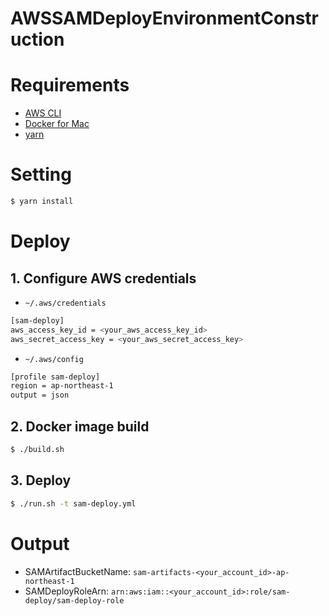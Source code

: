 AWSSAMDeployEnvironmentConstruction
=======

# Requirements

- [AWS CLI](https://aws.amazon.com/cli/)
- [Docker for Mac](https://www.docker.com/docker-mac)
- [yarn](https://yarnpkg.com)

# Setting

```bash
$ yarn install
```

# Deploy

## 1. Configure AWS credentials

- `~/.aws/credentials`

```bash
[sam-deploy]
aws_access_key_id = <your_aws_access_key_id>
aws_secret_access_key = <your_aws_secret_access_key>
```

- `~/.aws/config`

```bash
[profile sam-deploy]
region = ap-northeast-1
output = json
```

## 2. Docker image build

```bash
$ ./build.sh
```

## 3. Deploy

```bash
$ ./run.sh -t sam-deploy.yml
```

# Output

- SAMArtifactBucketName: `sam-artifacts-<your_account_id>-ap-northeast-1`
- SAMDeployRoleArn: `arn:aws:iam::<your_account_id>:role/sam-deploy/sam-deploy-role`
